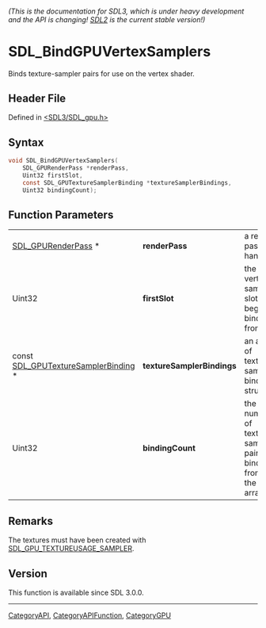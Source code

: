 ###### (This is the documentation for SDL3, which is under heavy development and the API is changing! [SDL2](https://wiki.libsdl.org/SDL2/) is the current stable version!)
# SDL_BindGPUVertexSamplers

Binds texture-sampler pairs for use on the vertex shader.

## Header File

Defined in [<SDL3/SDL_gpu.h>](https://github.com/libsdl-org/SDL/blob/main/include/SDL3/SDL_gpu.h)

## Syntax

```c
void SDL_BindGPUVertexSamplers(
    SDL_GPURenderPass *renderPass,
    Uint32 firstSlot,
    const SDL_GPUTextureSamplerBinding *textureSamplerBindings,
    Uint32 bindingCount);
```

## Function Parameters

|                                                                      |                            |                                                             |
| -------------------------------------------------------------------- | -------------------------- | ----------------------------------------------------------- |
| [SDL_GPURenderPass](SDL_GPURenderPass) *                             | **renderPass**             | a render pass handle.                                       |
| Uint32                                                               | **firstSlot**              | the vertex sampler slot to begin binding from.              |
| const [SDL_GPUTextureSamplerBinding](SDL_GPUTextureSamplerBinding) * | **textureSamplerBindings** | an array of texture-sampler binding structs.                |
| Uint32                                                               | **bindingCount**           | the number of texture-sampler pairs to bind from the array. |

## Remarks

The textures must have been created with
[SDL_GPU_TEXTUREUSAGE_SAMPLER](SDL_GPU_TEXTUREUSAGE_SAMPLER).

## Version

This function is available since SDL 3.0.0.

----
[CategoryAPI](CategoryAPI), [CategoryAPIFunction](CategoryAPIFunction), [CategoryGPU](CategoryGPU)

